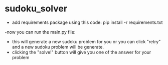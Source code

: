 # sudoku_solver

- add requirements package using this code:
pip install -r requirements.txt

-now you can run the main.py file:

  + this will generate a new sudoku problem for you or you can click "retry" and a new sudoku problem will be generate.
  + clicking the "solve!" button will give you one of the answer for your problem
